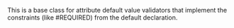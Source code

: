 This is a base class for attribute default value validators that implement the constraints (like #REQUIRED) from the default declaration.